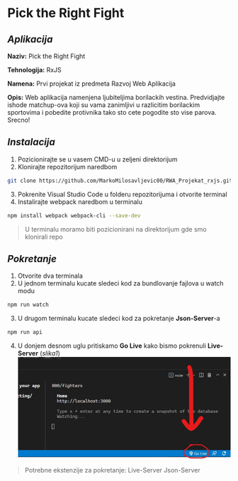 # Pick the Right Fight

## _Aplikacija_

**Naziv:** Pick the Right Fight

**Tehnologija:** RxJS

**Namena:** Prvi projekat iz predmeta Razvoj Web Aplikacija

**Opis:** Web aplikacija namenjena ljubiteljima borilackih vestina. Predvidjajte ishode matchup-ova koji su vama zanimljivi u razlicitim borilackim sportovima i pobedite protivnika tako sto cete pogodite sto vise parova. Srecno!

## _Instalacija_
1. Pozicionirajte se u vasem CMD-u u zeljeni direktorijum
2. Klonirajte repozitorijum naredbom 
```sh
git clone https://github.com/MarkoMilosavljevic00/RWA_Projekat_rxjs.git
``` 
3. Pokrenite Visual Studio Code u folderu repozitorijuma i otvorite terminal
4. Instalirajte webpack naredbom u terminalu 
```sh
npm install webpack webpack-cli --save-dev
```
> U terminalu moramo biti pozicionirani na direktorijum gde smo klonirali repo

## _Pokretanje_
1. Otvorite dva terminala
2. U jednom terminalu kucate sledeci kod za bundlovanje fajlova u watch modu
```sh
npm run watch
```
3. U drugom terminalu kucate sledeci kod za pokretanje **Json-Server**-a
```sh
npm run api
```
4. U donjem desnom uglu pritiskamo **Go Live** kako bismo pokrenuli **Live-Server** (*slika1*)
![slika1](src/assets/rm-01.jpg)

> Potrebne ekstenzije za pokretanje:
> Live-Server
> Json-Server
